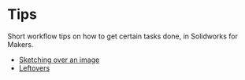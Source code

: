 # Tips

Short workflow tips on how to get certain tasks done, in Solidworks for Makers.

- [Sketching over an image](./Sketching%20over%20an%20image.md)
- [Leftovers](./Misc.md)

